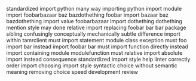 standardized import python many way importing python import module import foobarbazaar baz bazdothething foobar import bazaar baz bazdothething import value foobarbazaar import dothething dothething mention style may done relative import replacing foobar bar bar package sibling confusingly conceptually mechanically subtle difference import within tamrclient must import statement module class exception must foo import bar instead import foobar bar must import function directly instead import containing module modulefunction must relative import absolute import instead consequence standardized import style help linter correctly order import choosing import style syntactic choice without semantic meaning removing choice speed development review